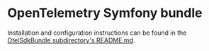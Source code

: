 # OpenTelemetry Symfony bundle

Installation and configuration instructions can be found in the [OtelSdkBundle subdirectory's README.md](src/OtelSdkBundle/README.md).
